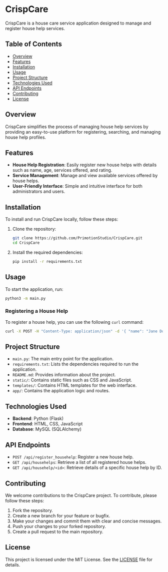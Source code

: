 # CrispCare

CrispCare is a house care service application designed to manage and register house help services.

## Table of Contents

- [Overview](#overview)
- [Features](#features)
- [Installation](#installation)
- [Usage](#usage)
- [Project Structure](#project-structure)
- [Technologies Used](#technologies-used)
- [API Endpoints](#api-endpoints)
- [Contributing](#contributing)
- [License](#license)

## Overview

CrispCare simplifies the process of managing house help services by providing an easy-to-use platform for registering, searching, and managing house help profiles.

## Features

- **House Help Registration**: Easily register new house helps with details such as name, age, services offered, and rating.
- **Service Management**: Manage and view available services offered by house helps.
- **User-Friendly Interface**: Simple and intuitive interface for both administrators and users.

## Installation

To install and run CrispCare locally, follow these steps:

1. Clone the repository:
    ```sh
    git clone https://github.com/PrimotionStudio/CrispCare.git
    cd CrispCare
    ```

2. Install the required dependencies:
    ```sh
    pip install -r requirements.txt
    ```

## Usage

To start the application, run:

```sh
python3 -m main.py
```

### Registering a House Help

To register a house help, you can use the following `curl` command:

```sh
curl -X POST -H "Content-Type: application/json" -d '{ "name": "Jane Doe", "age": 32, "services": "Cleaning, Babysitting", "rating": 4.8 }' http://localhost:5000/api/register_househelp
```

## Project Structure

- `main.py`: The main entry point for the application.
- `requirements.txt`: Lists the dependencies required to run the application.
- `README.md`: Provides information about the project.
- `static/`: Contains static files such as CSS and JavaScript.
- `templates/`: Contains HTML templates for the web interface.
- `app/`: Contains the application logic and routes.

## Technologies Used

- **Backend**: Python (Flask)
- **Frontend**: HTML, CSS, JavaScript
- **Database**: MySQL (SQLAlchemy)

## API Endpoints

- `POST /api/register_househelp`: Register a new house help.
- `GET /api/househelps`: Retrieve a list of all registered house helps.
- `GET /api/househelp/<id>`: Retrieve details of a specific house help by ID.

## Contributing

We welcome contributions to the CrispCare project. To contribute, please follow these steps:

1. Fork the repository.
2. Create a new branch for your feature or bugfix.
3. Make your changes and commit them with clear and concise messages.
4. Push your changes to your forked repository.
5. Create a pull request to the main repository.

## License

This project is licensed under the MIT License. See the [LICENSE](LICENSE) file for details.
